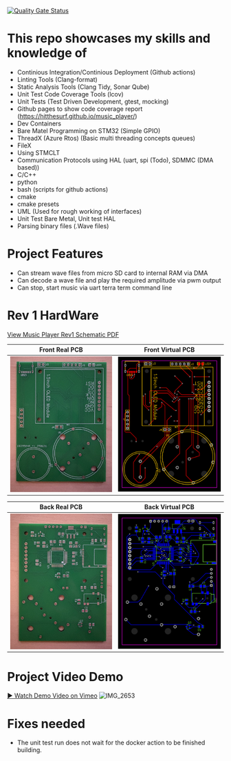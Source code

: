 [![Quality Gate Status](https://sonarcloud.io/api/project_badges/measure?project=Hitthesurf_music_player&metric=alert_status&token=67e0d41abbbfd9f1309005d816ca051140862c43)](https://sonarcloud.io/summary/new_code?id=Hitthesurf_music_player)

# This repo showcases my skills and knowledge of
- Continious Integration/Continious Deployment (Github actions)
- Linting Tools (Clang-format)
- Static Analysis Tools (Clang Tidy, Sonar Qube)
- Unit Test Code Coverage Tools (lcov)
- Unit Tests (Test Driven Development, gtest, mocking)
- Github pages to show code coverage report (https://hitthesurf.github.io/music_player/)
- Dev Containers
- Bare Matel Programming on STM32 (Simple GPIO)
- ThreadX (Azure Rtos) (Basic multi threading concepts queues)
- FileX
- Using STMCLT
- Communication Protocols using HAL (uart, spi (Todo), SDMMC (DMA based))
- C/C++
- python
- bash (scripts for github actions)
- cmake
- cmake presets
- UML (Used for rough working of interfaces) 
- Unit Test Bare Metal, Unit test HAL
- Parsing binary files (.Wave files)

# Project Features
- Can stream wave files from micro SD card to internal RAM via DMA
- Can decode a wave file and play the required amplitude via pwm output
- Can stop, start music via uart terra term command line

# Rev 1 HardWare

[View Music Player Rev1 Schematic PDF](docs/Schematic_Music-Player-Rev1.pdf)

| Front Real PCB | Front Virtual PCB |
|--------|--------|
| <img src="docs/Real_PCB_Music_Player_Rev1_Front.JPEG" width="300"/> | <img src="docs/PCB_Music_Player_Rev1_Front.png" width="300"/> |


| Back Real PCB |  Back Virtual PCB|
|--------|--------|
| <img src="docs/Real_PCB_Music_Player_Rev1_Back.JPEG" width="300"/> | <img src="docs/PCB_Music_Player_Rev1_Back.png" width="300"/> |

# Project Video Demo
[▶️ Watch Demo Video on Vimeo](https://vimeo.com/1093545290/fb03e3207f?ts=0&share=copy)
![IMG_2653](https://github.com/user-attachments/assets/8c556823-221f-48bd-918f-975db079c628)


# Fixes needed
- The unit test run does not wait for the docker action to be finished building.
